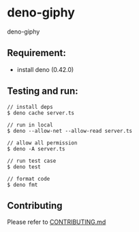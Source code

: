 # deno-giphy

deno-giphy

## Requirement:
 - install deno (0.42.0)

## Testing and run:
```
// install deps
$ deno cache server.ts

// run in local
$ deno --allow-net --allow-read server.ts

// allow all permission
$ deno -A server.ts

// run test case
$ deno test

// format code
$ deno fmt
```

## Contributing

Please refer to [CONTRIBUTING.md](https://github.com/yeukfei02/deno-giphy/blob/master/CONTRIBUTING.md)

